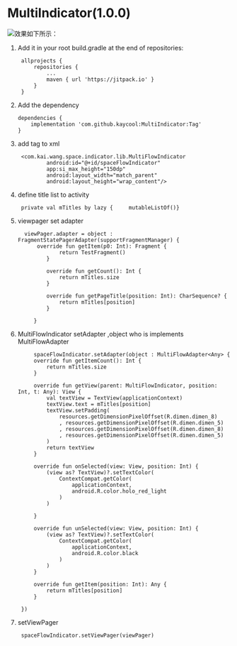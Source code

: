 # MultiIndicator(1.0.0)


![效果如下所示：](https://github.com/kaycool/MultiIndicator/blob/master/capture/haha.gif)



1. Add it in your root build.gradle at the end of repositories:

    	allprojects {
		    repositories {
			    ...
			    maven { url 'https://jitpack.io' }
		    }
	    }
      
      
2.  Add the dependency

    	dependencies {
	        implementation 'com.github.kaycool:MultiIndicator:Tag'
    	}
       
3. add tag to xml

    	<com.kai.wang.space.indicator.lib.MultiFlowIndicator
            	android:id="@+id/spaceFlowIndicator"
            	app:si_max_height="150dp"
            	android:layout_width="match_parent"
            	android:layout_height="wrap_content"/>

4. define title list to activity

        private val mTitles by lazy {     mutableListOf()}

5. viewpager set adapter

    	 viewPager.adapter = object : FragmentStatePagerAdapter(supportFragmentManager) {
           	 override fun getItem(p0: Int): Fragment {
               	 	return TestFragment()
            	}

            	override fun getCount(): Int {
                	return mTitles.size
            	}

            	override fun getPageTitle(position: Int): CharSequence? {
                	return mTitles[position]
            	}

        	}

6. MultiFlowIndicator setAdapter ,object who is implements MultiFlowAdapter<T>

            spaceFlowIndicator.setAdapter(object : MultiFlowAdapter<Any> {
            override fun getItemCount(): Int {
                return mTitles.size
            }

            override fun getView(parent: MultiFlowIndicator, position: Int, t: Any): View {
                val textView = TextView(applicationContext)
                textView.text = mTitles[position]
                textView.setPadding(
                    resources.getDimensionPixelOffset(R.dimen.dimen_8)
                    , resources.getDimensionPixelOffset(R.dimen.dimen_5)
                    , resources.getDimensionPixelOffset(R.dimen.dimen_8)
                    , resources.getDimensionPixelOffset(R.dimen.dimen_5)
                )
                return textView
            }

            override fun onSelected(view: View, position: Int) {
                (view as? TextView)?.setTextColor(
                    ContextCompat.getColor(
                        applicationContext,
                        android.R.color.holo_red_light
                    )
                )

            }

            override fun unSelected(view: View, position: Int) {
                (view as? TextView)?.setTextColor(
                    ContextCompat.getColor(
                        applicationContext,
                        android.R.color.black
                    )
                )
            }

            override fun getItem(position: Int): Any {
                return mTitles[position]
            }

        })
        
7. setViewPager

     	spaceFlowIndicator.setViewPager(viewPager)



